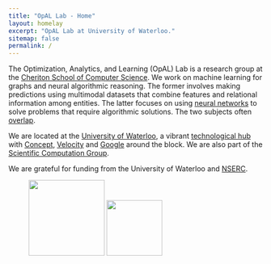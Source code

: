 ```yaml
---
title: "OpAL Lab - Home"
layout: homelay
excerpt: "OpAL Lab at University of Waterloo."
sitemap: false
permalink: /
---
```


The Optimization, Analytics, and Learning (OpAL) Lab is a research group at the [Cheriton School of Computer Science](https://cs.uwaterloo.ca). We work on machine learning for graphs and neural algorithmic reasoning. The former involves making predictions using multimodal datasets that combine features and relational information among entities. The latter focuses on using [neural networks](https://arxiv.org/abs/2410.01686) to solve problems that require algorithmic solutions. The two subjects often [overlap](https://proceedings.mlr.press/v235/back-de-luca24a.html).

We are located at the [University of Waterloo](https://uwaterloo.ca), a vibrant [technological hub](https://cs.uwaterloo.ca/future-undergraduate-students/co-op-and-regular/entrepreneurship) with [Concept](https://concept.uwaterloo.ca), [Velocity](https://velocityincubator.com) and [Google](https://careers.google.com/locations/waterloo/) around the block. We are also part of the [Scientific Computation Group](https://scicom.uwaterloo.ca).

We are grateful for funding from the University of Waterloo and [NSERC](https://www.nserc-crsng.gc.ca/index_eng.asp).

<figure class="fourth">
  <img src="{{ site.url }}{{ site.baseurl }}/images/logopic/Waterloo.jpg" style="width: 150px">
  <img src="{{ site.url }}{{ site.baseurl }}/images/logopic/NSERC.png" style="width: 110px">
</figure>
